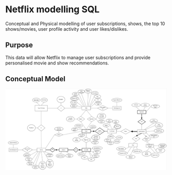 # Netflix modelling SQL
Conceptual and Physical modelling of user subscriptions, shows, the top 10 shows/movies, user profile activity and user likes/dislikes. 
## Purpose
This data will allow Netflix to manage user subscriptions and provide personalised movie and show recommendations.
## Conceptual Model
![alt text](https://github.com/KaurArshnoor/Netflix-modelling/blob/main/Conceptual%20Model.png)
